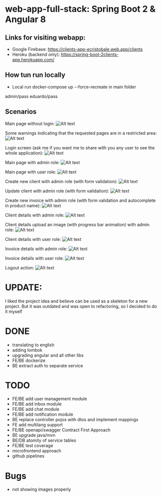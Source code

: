 # web-app-full-stack: Spring Boot 2 & Angular 8
## Links for visiting webapp:
- Google Firebase: https://clients-app-ecristobale.web.app/clients
- Heroku (backend only): https://spring-boot-2clients-app.herokuapp.com/

## How tun run locally
- Local run  docker-compose up --force-recreate in main folder

admin/pass
eduardo/pass

## Scenarios
Main page without login:
![Alt text](web-app-screenshots/main_page.PNG?raw=true "Main Page")

Some warnings indicating that the requested pages are in a restricted area:
![Alt text](web-app-screenshots/area_restrictions_based_on_roles.PNG?raw=true "Main Page")

Login screen (ask me if you want me to share with you any user to see the whole application):
![Alt text](web-app-screenshots/login_page.PNG?raw=true "Login Page")

Main page with admin role:
![Alt text](web-app-screenshots/admin_main_page.PNG?raw=true "Main Page - Admin")

Main page with user role:
![Alt text](web-app-screenshots/user_main_page.PNG?raw=true "Main Page - User")

Create new client with admin role (with form validation):
![Alt text](web-app-screenshots/create_new_user_form_validation.PNG?raw=true "New Client Page - Admin")

Update client with admin role (with form validation):
![Alt text](web-app-screenshots/update_user_form.PNG?raw=true "Update Client Page - Admin")

Create new invoice with admin role (with form validation and autocomplete in product name):
![Alt text](web-app-screenshots/admin_form_new_invoice_validating_fields_autocomplete_product.PNG?raw=true "New Invoice Page - Admin")

Client details with admin role:
![Alt text](web-app-screenshots/admin_client_details.PNG?raw=true "Client Details Page - Admin")

Client details upload an image (with progress bar animation) with admin role:
![Alt text](web-app-screenshots/admin_client_photo_uploaded_with_progress_bar.PNG?raw=true "Client Details Upload An Image Page - Admin")

Client details with user role:
![Alt text](web-app-screenshots/user_client_details.PNG?raw=true "Client Details Page - User")

Invoice details with admin role:
![Alt text](web-app-screenshots/invoice_detail.PNG?raw=true "Invoice Details Page - Admin")

Invoice details with user role:
![Alt text](web-app-screenshots/user_invoice_detail.PNG?raw=true "Invoice Details Page - Admin")

Logout action:
![Alt text](web-app-screenshots/Logout_action.PNG?raw=true "Logout Page")

# UPDATE:
I liked the project idea and believe can be used as a skeleton for a new project.
But it was outdated and was open to refactoring, so I decided to do it myself
# DONE
- translating to english
- adding lombok
- upgrading angular and all other libs
- FE/BE dockerize
- BE extract auth to separate service

# TODO
- FE/BE add user management module
- FE/BE add inbox module
- FE/BE add chat module
- FE/BE add notification module
- BE replace controller pojos with dtos and implement mappings
- FE add multilang support
- FE/BE openapi/swagger Contract First Approach
- BE upgrade java/mvn
- BE/DB atomity of service tables
- FE/BE test coverage
- microfrontend approach
- github pipelines

# Bugs
- not showing images properly 
